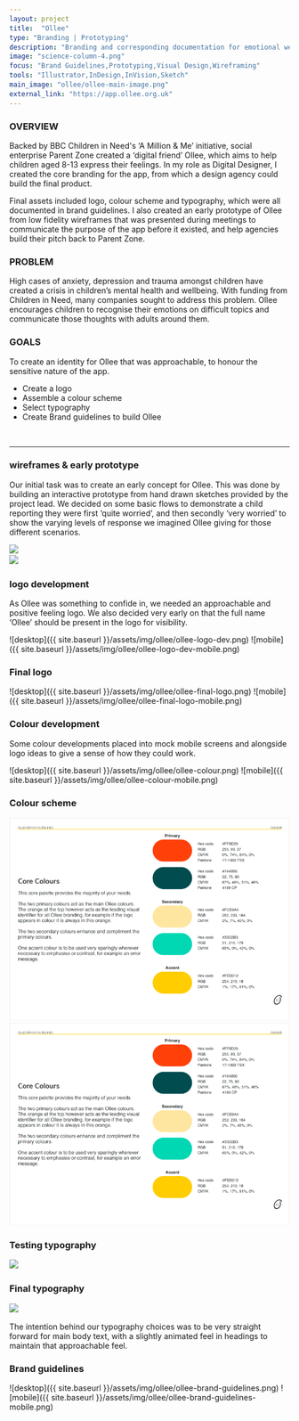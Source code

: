 ```yaml
---
layout: project
title:  "Ollee"
type: "Branding | Prototyping"
description: "Branding and corresponding documentation for emotional wellbeing app for children."
image: "science-column-4.png"
focus: "Brand Guidelines,Prototyping,Visual Design,Wireframing"
tools: "Illustrator,InDesign,InVision,Sketch"
main_image: "ollee/ollee-main-image.png"
external_link: "https://app.ollee.org.uk"
---
```


### OVERVIEW

Backed by BBC Children in Need's ‘A Million & Me’ initiative, social enterprise Parent Zone created a ‘digital friend’ Ollee, which aims to help children aged 8-13 express their feelings. In my role as Digital Designer, I created the core branding for the app, from which a design agency could build the final product.

Final assets included logo, colour scheme and typography, which were all documented in brand guidelines. I also created an early prototype of Ollee from low fidelity wireframes that was presented during meetings to communicate the purpose of the app before it existed, and help agencies build their pitch back to Parent Zone.

### PROBLEM

High cases of anxiety, depression and trauma amongst children have created a crisis in children’s mental health and wellbeing. With funding from Children in Need, many companies sought to address this problem. Ollee encourages children to recognise their emotions on difficult topics and communicate those thoughts with adults around them.

### GOALS
To create an identity for Ollee that was approachable, to honour the sensitive nature of the app.
- Create a logo
- Assemble a colour scheme
- Select typography
- Create Brand guidelines to build Ollee

<br>

---

### wireframes & early prototype
Our initial task was to create an early concept for Ollee. This was done by building an interactive prototype from hand drawn sketches provided by the project lead. We decided on some basic flows to demonstrate a child reporting they were first ‘quite worried’, and then secondly ‘very worried’ to show the varying levels of response we imagined Ollee giving for those different scenarios.

<div class="row two-image">
    <div class="col-md-6 col-xs-12">
        <img src="{{ site.baseurl }}/assets/img/ollee/ollee-wireframe-1.png">
    </div>
    <div class="col-md-6 col-xs-12">
        <img src="{{ site.baseurl }}/assets/img/ollee/ollee-wireframe-2.png">
    </div>
</div>

### logo development
As Ollee was something to confide in, we needed an approachable and positive feeling logo. We also decided very early on that the full name ‘Ollee’ should be present in the logo for visibility.

![desktop]({{ site.baseurl }}/assets/img/ollee/ollee-logo-dev.png)
![mobile]({{ site.baseurl }}/assets/img/ollee/ollee-logo-dev-mobile.png)

### Final logo
![desktop]({{ site.baseurl }}/assets/img/ollee/ollee-final-logo.png)
![mobile]({{ site.baseurl }}/assets/img/ollee/ollee-final-logo-mobile.png)

### Colour development
Some colour developments placed into mock mobile screens and alongside logo ideas to give a sense of how they could work.

![desktop]({{ site.baseurl }}/assets/img/ollee/ollee-colour.png)
![mobile]({{ site.baseurl }}/assets/img/ollee/ollee-colour-mobile.png)

### Colour scheme
<div class="row two-image">
    <div class="col-md-6 col-xs-12">
        <img src="/assets/img/ollee/ollee-colour-scheme-1.png">
    </div>
    <div class="col-md-6 col-xs-12">
        <img src="/assets/img/ollee/ollee-colour-scheme-1.png">
    </div>
</div>


<div class="row two-image">
    <div class="col-md-6 col-xs-12">
        <h3>Testing typography</h3>
        <img src="{{ site.baseurl }}/assets/img/ollee/ollee-typography-1.png">
    </div>
    <div class="col-md-6 col-xs-12">
        <h3>Final typography</h3>
        <img src="{{ site.baseurl }}/assets/img/ollee/ollee-typography-2.png">
    </div>
</div>

The intention behind our typography choices was to be very straight forward for main body text, with a slightly animated feel in headings to maintain that approachable feel.

### Brand guidelines
![desktop]({{ site.baseurl }}/assets/img/ollee/ollee-brand-guidelines.png)
![mobile]({{ site.baseurl }}/assets/img/ollee/ollee-brand-guidelines-mobile.png)